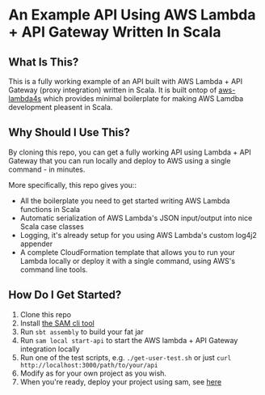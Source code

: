 # An Example API Using AWS Lambda + API Gateway Written In Scala

## What Is This?

This is a fully working example of an API built with AWS Lambda + API Gateway (proxy integration) written in Scala. It is built ontop of [aws-lambda4s](https://github.com/jcarver989/aws-lambda4s) which provides minimal boilerplate for making AWS Lamdba development pleasent in Scala. 

## Why Should I Use This?

By cloning this repo, you can get a fully working API using Lambda + API Gateway that you can run locally and deploy to AWS using a single command -  in minutes.

More specifically, this repo gives you::

- All the boilerplate you need to get started writing AWS Lambda functions in Scala
- Automatic serialization of AWS Lambda's JSON input/output into nice Scala case classes
- Logging, it's already setup for you using AWS Lambda's custom log4j2 appender
- A complete CloudFormation template that allows you to run your Lambda locally or deploy it with a single command, using AWS's command line tools.

## How Do I Get Started?

1. Clone this repo
2. Install [the SAM cli tool](https://github.com/awslabs/aws-sam-local)
3. Run `sbt assembly` to build your fat jar
4. Run `sam local start-api` to start the AWS lambda + API Gateway integration locally
5. Run one of the test scripts, e.g. `./get-user-test.sh` or just `curl http://localhost:3000/path/to/your/api`
6. Modify as for your own project as you wish.
7. When you're ready, deploy your project using sam, see [here](https://github.com/awslabs/aws-sam-local#package-and-deploy-to-lambda)
